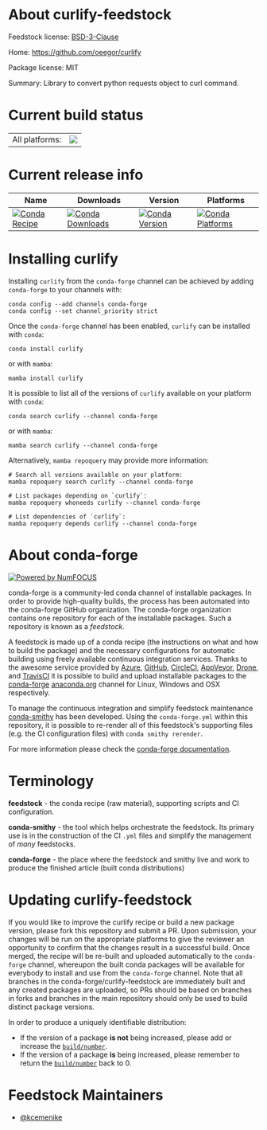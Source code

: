 About curlify-feedstock
=======================

Feedstock license: [BSD-3-Clause](https://github.com/conda-forge/curlify-feedstock/blob/main/LICENSE.txt)

Home: https://github.com/oeegor/curlify

Package license: MIT

Summary: Library to convert python requests object to curl command.

Current build status
====================


<table><tr><td>All platforms:</td>
    <td>
      <a href="https://dev.azure.com/conda-forge/feedstock-builds/_build/latest?definitionId=11626&branchName=main">
        <img src="https://dev.azure.com/conda-forge/feedstock-builds/_apis/build/status/curlify-feedstock?branchName=main">
      </a>
    </td>
  </tr>
</table>

Current release info
====================

| Name | Downloads | Version | Platforms |
| --- | --- | --- | --- |
| [![Conda Recipe](https://img.shields.io/badge/recipe-curlify-green.svg)](https://anaconda.org/conda-forge/curlify) | [![Conda Downloads](https://img.shields.io/conda/dn/conda-forge/curlify.svg)](https://anaconda.org/conda-forge/curlify) | [![Conda Version](https://img.shields.io/conda/vn/conda-forge/curlify.svg)](https://anaconda.org/conda-forge/curlify) | [![Conda Platforms](https://img.shields.io/conda/pn/conda-forge/curlify.svg)](https://anaconda.org/conda-forge/curlify) |

Installing curlify
==================

Installing `curlify` from the `conda-forge` channel can be achieved by adding `conda-forge` to your channels with:

```
conda config --add channels conda-forge
conda config --set channel_priority strict
```

Once the `conda-forge` channel has been enabled, `curlify` can be installed with `conda`:

```
conda install curlify
```

or with `mamba`:

```
mamba install curlify
```

It is possible to list all of the versions of `curlify` available on your platform with `conda`:

```
conda search curlify --channel conda-forge
```

or with `mamba`:

```
mamba search curlify --channel conda-forge
```

Alternatively, `mamba repoquery` may provide more information:

```
# Search all versions available on your platform:
mamba repoquery search curlify --channel conda-forge

# List packages depending on `curlify`:
mamba repoquery whoneeds curlify --channel conda-forge

# List dependencies of `curlify`:
mamba repoquery depends curlify --channel conda-forge
```


About conda-forge
=================

[![Powered by
NumFOCUS](https://img.shields.io/badge/powered%20by-NumFOCUS-orange.svg?style=flat&colorA=E1523D&colorB=007D8A)](https://numfocus.org)

conda-forge is a community-led conda channel of installable packages.
In order to provide high-quality builds, the process has been automated into the
conda-forge GitHub organization. The conda-forge organization contains one repository
for each of the installable packages. Such a repository is known as a *feedstock*.

A feedstock is made up of a conda recipe (the instructions on what and how to build
the package) and the necessary configurations for automatic building using freely
available continuous integration services. Thanks to the awesome service provided by
[Azure](https://azure.microsoft.com/en-us/services/devops/), [GitHub](https://github.com/),
[CircleCI](https://circleci.com/), [AppVeyor](https://www.appveyor.com/),
[Drone](https://cloud.drone.io/welcome), and [TravisCI](https://travis-ci.com/)
it is possible to build and upload installable packages to the
[conda-forge](https://anaconda.org/conda-forge) [anaconda.org](https://anaconda.org/)
channel for Linux, Windows and OSX respectively.

To manage the continuous integration and simplify feedstock maintenance
[conda-smithy](https://github.com/conda-forge/conda-smithy) has been developed.
Using the ``conda-forge.yml`` within this repository, it is possible to re-render all of
this feedstock's supporting files (e.g. the CI configuration files) with ``conda smithy rerender``.

For more information please check the [conda-forge documentation](https://conda-forge.org/docs/).

Terminology
===========

**feedstock** - the conda recipe (raw material), supporting scripts and CI configuration.

**conda-smithy** - the tool which helps orchestrate the feedstock.
                   Its primary use is in the construction of the CI ``.yml`` files
                   and simplify the management of *many* feedstocks.

**conda-forge** - the place where the feedstock and smithy live and work to
                  produce the finished article (built conda distributions)


Updating curlify-feedstock
==========================

If you would like to improve the curlify recipe or build a new
package version, please fork this repository and submit a PR. Upon submission,
your changes will be run on the appropriate platforms to give the reviewer an
opportunity to confirm that the changes result in a successful build. Once
merged, the recipe will be re-built and uploaded automatically to the
`conda-forge` channel, whereupon the built conda packages will be available for
everybody to install and use from the `conda-forge` channel.
Note that all branches in the conda-forge/curlify-feedstock are
immediately built and any created packages are uploaded, so PRs should be based
on branches in forks and branches in the main repository should only be used to
build distinct package versions.

In order to produce a uniquely identifiable distribution:
 * If the version of a package **is not** being increased, please add or increase
   the [``build/number``](https://docs.conda.io/projects/conda-build/en/latest/resources/define-metadata.html#build-number-and-string).
 * If the version of a package **is** being increased, please remember to return
   the [``build/number``](https://docs.conda.io/projects/conda-build/en/latest/resources/define-metadata.html#build-number-and-string)
   back to 0.

Feedstock Maintainers
=====================

* [@kcemenike](https://github.com/kcemenike/)

